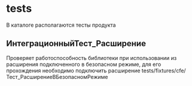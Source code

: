 # tests

В каталоге располагаются тесты продукта

## ИнтеграционныйТест_Расширение

Проверяет работоспособность библиотеки при использовании из расширения подключенного в безопасном режиме, для его прохождения необходимо подключить расширение tests/fixtures/cfe/Тест_РасширениеВБезопасномРежиме